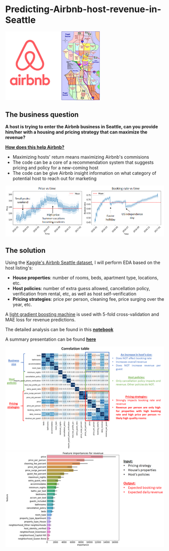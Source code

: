 # Predicting-Airbnb-host-revenue-in-Seattle

<img src="images/logo+map.png" width="300px" >

## The business question

**A host is trying to enter the Airbnb business in Seattle, can you provide him/her with a housing and pricing strategy that can maximize the revenue?**

<ins>**How does this help Airbnb?**<ins>
* Maximizing hosts' return means maximizing Airbnb's commisions
* The code can be a core of a recommendation system that suggests pricing and policy for a new-coming host
* The code can be give Airbnb insight information on what category of potential host to reach out for marketing

<img src="images/booking_probability_show.png" width="800px" >

## The solution

Using the [Kaggle's Airbnb Seattle dataset](https://www.kaggle.com/airbnb/seattle), I will perform EDA based on the host listing's:

* **House properties**: number of rooms, beds, apartment type, locations, etc.
* **Host policies**: number of extra guess allowed, cancellation policy, verification from rental, etc, as well as host self-verification
* **Pricing strategies**: price per person, cleaning fee, price surging over the year, etc.

A [light gradient boosting machine](https://lightgbm.readthedocs.io/en/latest/Python-Intro.html) is used with 5-fold cross-validation and MAE loss for revenue predictions.

The detailed analysis can be found in this [**notebook**](https://github.com/dmnguyen92/Predicting-Airbnb-host-revenue-in-Seattle/blob/master/codes/main.ipynb)

A summary presentation can be found [**here**](https://github.com/dmnguyen92/Predicting-Airbnb-host-revenue-in-Seattle/blob/master/Presentation.pptx)

<img src="images/correlation_show.png" width="850px" >

<img src="images/feature_importance_show.png" width="850px" >

